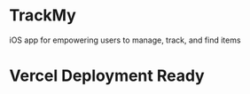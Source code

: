 # TrackMy
iOS app for empowering users to manage, track, and find items



# Vercel Deployment Ready
